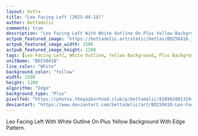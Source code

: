 ```yaml
---
layout: betta
title: "Leo Facing Left (2025-04-18)"
author: Bettadelic
comments: true
description: "Leo Facing Left With White Outline On Plus Yellow Background With Edge Pattern."
actpub_featured_image: "https://bettadelic.art/static/bettas/BD250418.jpg"
actpub_featured_image_width: 1500
actpub_featured_image_height: 1200
tags: [Leo Facing Left, White Outline, Yellow Background, Plus Background Pattern, Edge Pattern, April 2025]
unitName: "BD250418"
line_color: "White"
background_color: "Yellow"
width: 1500
height: 1200
algorithm: "Edge"
background_type: "Plus"
pixelfed: "https://photos.thegayborhood.club/p/bettadelic/818982801319462298"
deviantart: "https://www.deviantart.com/bettadelic/art/BD250418-Leo-Facing-Left-2025-04-18-1184792144"
---
```


Leo Facing Left With White Outline On Plus Yellow Background With Edge Pattern.
